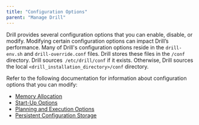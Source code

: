 ```yaml
---
title: "Configuration Options"
parent: "Manage Drill"
---
```

Drill provides several configuration options that you can enable, disable, or
modify. Modifying certain configuration options can impact Drill’s
performance. Many of Drill's configuration options reside in the `drill-
env.sh` and `drill-override.conf` files. Drill stores these files in the
`/conf` directory. Drill sources` /etc/drill/conf` if it exists. Otherwise,
Drill sources the local `<drill_installation_directory>/conf` directory.

Refer to the following documentation for information about configuration
options that you can modify:

  * [Memory Allocation](/confluence/display/DRILL/Memory+Allocation)
  * [Start-Up Options](/confluence/display/DRILL/Start-Up+Options)
  * [Planning and Execution Options](/confluence/display/DRILL/Planning+and+Execution+Options)
  * [Persistent Configuration Storage](/confluence/display/DRILL/Persistent+Configuration+Storage)
  

